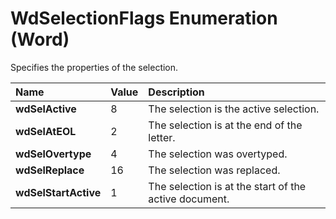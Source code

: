 
# WdSelectionFlags Enumeration (Word)

Specifies the properties of the selection.



|**Name**|**Value**|**Description**|
|:-----|:-----|:-----|
| **wdSelActive**|8|The selection is the active selection.|
| **wdSelAtEOL**|2|The selection is at the end of the letter.|
| **wdSelOvertype**|4|The selection was overtyped.|
| **wdSelReplace**|16|The selection was replaced.|
| **wdSelStartActive**|1|The selection is at the start of the active document.|

